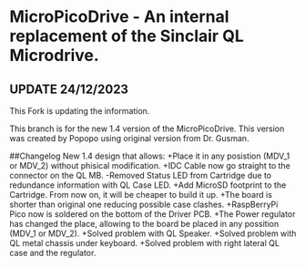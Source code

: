 # MicroPicoDrive - An internal replacement of the Sinclair QL Microdrive.

## UPDATE 24/12/2023

This Fork is updating the information.

This branch is for the new 1.4 version of the MicroPicoDrive.
This version was created by Popopo using original version from Dr. Gusman.


##Changelog
New 1.4 design that allows:
+Place it in any posistion (MDV_1 or MDV_2) without phisical modification.
+IDC Cable now go straight to the connector on the QL MB.
-Removed Status LED from Cartridge due to redundance information with QL Case LED.
+Add MicroSD footprint to the Cartridge. From now on, it will be cheaper to build it up.
+The board is shorter than original one reducing possible case clashes.
+RaspBerryPi Pico now is soldered on the bottom of the Driver PCB.
+The Power regulator has changed the place, allowing to the board be placed in any possition (MDV_1 or MDV_2).
+Solved problem with QL Speaker.
+Solved problem with QL metal chassis under keyboard.
+Solved problem with right lateral QL case and the regulator.
